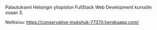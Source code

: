 Palautukseni Helsingin yliopiston FullStack Web Development kurssille osaan 3.

Nettisivu: https://conservative-inukshuk-77370.herokuapp.com/